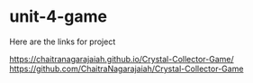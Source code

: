 # unit-4-game

Here are the links for project

https://chaitranagarajaiah.github.io/Crystal-Collector-Game/
https://github.com/ChaitraNagarajaiah/Crystal-Collector-Game
